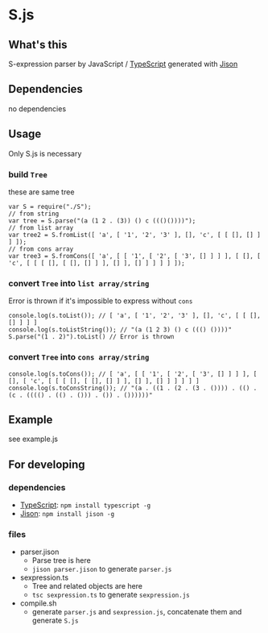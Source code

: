# S.js

## What's this
S-expression parser by JavaScript / [TypeScript][1] generated with [Jison][2]

## Dependencies
no dependencies

## Usage
Only S.js is necessary

### build `Tree`
these are same tree

    var S = require("./S");
    // from string
    var tree = S.parse("(a (1 2 . (3)) () c ((()())))");
    // from list array
    var tree2 = S.fromList([ 'a', [ '1', '2', '3' ], [], 'c', [ [ [], [] ] ] ]);
    // from cons array
    var tree3 = S.fromCons([ 'a', [ [ '1', [ '2', [ '3', [] ] ] ], [ [], [ 'c', [ [ [ [], [ [], [] ] ], [] ], [] ] ] ] ] ]);

### convert `Tree` into `list array/string`
Error is thrown if it's impossible to express without `cons`

    console.log(s.toList()); // [ 'a', [ '1', '2', '3' ], [], 'c', [ [ [], [] ] ] ]
	console.log(s.toListString()); // "(a (1 2 3) () c ((() ())))"
    S.parse("(1 . 2)").toList() // Error is thrown

### convert `Tree` into `cons array/string`
    console.log(s.toCons()); // [ 'a', [ [ '1', [ '2', [ '3', [] ] ] ], [ [], [ 'c', [ [ [ [], [ [], [] ] ], [] ], [] ] ] ] ] ]
	console.log(s.toConsString()); // "(a . ((1 . (2 . (3 . ()))) . (() . (c . (((() . (() . ())) . ()) . ())))))"


## Example
see example.js

## For developing
### dependencies
* [TypeScript][1]: `npm install typescript -g`
* [Jison][2]: `npm install jison -g`

### files
* parser.jison
    * Parse tree is here
    * `jison parser.jison` to generate `parser.js`
* sexpression.ts
    * Tree and related objects are here
    * `tsc sexpression.ts` to generate `sexpression.js`
* compile.sh
    * generate `parser.js` and `sexpression.js`, concatenate them and generate `S.js`

[1]: http://typescriptlang.org
[2]: http://zaach.github.com/jison
